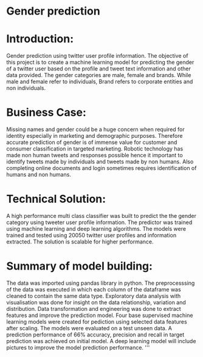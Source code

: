 # Gender prediction
# Introduction:
Gender prediction using twitter user profile information.
The objective of this project is to create a machine learning model for predicting the gender of a twitter user based on the
profile and tweet text information and other data provided. The gender categories are male, female and brands.
While male and female refer to individuals, Brand refers to corporate entities and non individuals.

# Business Case:
Missing names and gender could be a huge concern when required for identity especially in marketing and demographic purposes.
Therefore accurate prediction of gender is of immense value for customer and consumer classification in targeted marketing.
Robotic technology has made non human tweets and responses possible hence it important to identify tweets made by individuals and tweets made by non humans. Also completing online documents and login sometimes requires identification of humans and non humans.

# Technical Solution:
A high performance multi class classifier was built to predict the the gender category using tweeter user profile information.
The predictor was trained using machine learning and deep learning algorithms. The models were trained and tested using 20050 twitter user profiles and information extracted. The solution is scalable for higher performance. 

# Summary of model building:
The data was imported using pandas library in python.
The preprocesssing of the data was executed in which each column of the dataframe was cleaned to contain the same data type. 
Exploratory data analysis with visualisation was done for insight on the data relationship, variation and
distribution.
Data transformation and engineering was done to extract features and improve the prediction model.
Four base supervised machine learning models were created for pediction using selected data features after scaling.
The models were evaluated on a test unseen data.
A prediction performance of 66% accuracy, precision and recall in target prediction was achieved on initial model.
A deep learning model will include pictures to improve the model prediction performance.
'''

